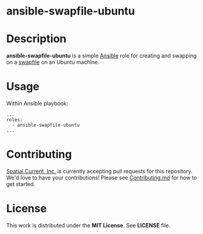 # ansible-swapfile-ubuntu

# Description

**ansible-swapfile-ubuntu** is a simple [Ansible](https://www.ansible.com/) role for creating and swapping on a [swapfile](https://help.ubuntu.com/community/SwapFaq) on an Ubuntu machine.


# Usage

Within Ansible playbook:

```
...
roles:
  - ansible-swapfile-ubuntu
...
```

# Contributing

[Spatial Current, Inc.](https://spatialcurrent.io) is currently accepting pull requests for this repository.  We'd love to have your contributions!  Please see [Contributing.md](https://github.com/spatialcurrent/ansible-swapfile-ubuntu/blob/master/CONTRIBUTING.md) for how to get started.

# License

This work is distributed under the **MIT License**.  See **LICENSE** file.
